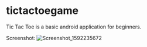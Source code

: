 # tictactoegame
Tic Tac Toe is a basic android application for beginners.

Screenshot:
![Screenshot_1592235672](https://user-images.githubusercontent.com/36478802/84689394-8a484480-af5e-11ea-9d3d-cc2b5692cb4d.png)
